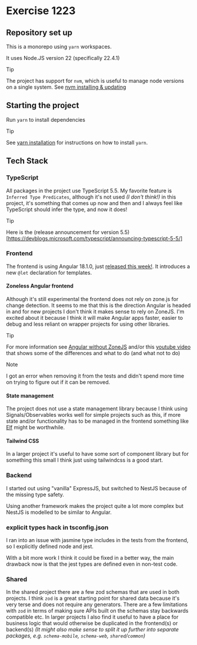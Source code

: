 # Exercise 1223

## Repository set up

This is a monorepo using `yarn` workspaces.

It uses Node.JS version 22 (specifically 22.4.1)

> [!TIP]
> The project has support for `nvm`, which is useful to manage node versions on a single system.
> See [nvm installing & updating](https://github.com/nvm-sh/nvm?tab=readme-ov-file#installing-and-updating)

## Starting the project

Run `yarn` to install dependencies

> [!TIP]
> See [yarn installation](https://yarnpkg.com/getting-started/install) for instructions on how to install `yarn`.

## Tech Stack

### TypeScript

All packages in the project use TypeScript 5.5.
My favorite feature is `Inferred Type Predicates`, although it's not used _(I don't think!)_ in this project, it's something that comes up now and then and I always feel like TypeScript should infer the type, and now it does!

> [!TIP]
> Here is the (release announcement for version 5.5)[https://devblogs.microsoft.com/typescript/announcing-typescript-5-5/]

### Frontend

The frontend is using Angular 18.1.0, just [released this week!](https://blog.angular.dev/introducing-let-in-angular-686f9f383f0f).
It introduces a new `@let` declaration for templates.

#### Zoneless Angular frontend

Although it's still experimental the frontend does not rely on zone.js for change detection.
It seems to me that this is the direction Angular is headed in and for new projects I don't think it makes sense to rely on ZoneJS.
I'm excited about it because I think it will make Angular apps faster, easier to debug and less reliant on wrapper projects for using other libraries.

> [!TIP]
> For more information see [Angular without ZoneJS](https://angular.dev/guide/experimental/zoneless) and/or this [youtube video](https://www.youtube.com/watch?v=MZ6s5EL7hKk) that shows some of the differences and what to do (and what not to do)

> [!NOTE]
> I got an error when removing it from the tests and didn't spend more time on trying to figure out if it can be removed.

#### State management

The project does not use a state management library because I think using Signals/Observables works well for simple projects such as this, if more state and/or functionality has to be managed in the frontend something like [Elf](https://github.com/ngneat/elf) might be worthwhile.

#### Tailwind CSS

In a larger project it's useful to have some sort of component library but for something this small I think just using tailwindcss is a good start.

### Backend

I started out using "vanilla" ExpressJS, but switched to NestJS because of the missing type safety.

Using another framework makes the project quite a lot more complex but NestJS is modelled to be similar to Angular.

### explicit types hack in tsconfig.json

I ran into an issue with jasmine type includes in the tests from the frontend, so I explicitly defined node and jest.

With a bit more work I think it could be fixed in a better way, the main drawback now is that the jest types are defined
even in non-test code.

### Shared

In the shared project there are a few zod schemas that are used in both projects.
I think `zod` is a great starting point for shared data because it's very terse and does not require any generators.
There are a few limitations with `zod` in terms of making sure APIs built on the schemas stay backwards compatible etc.
In larger projects I also find it useful to have a place for business logic that would otherwise be duplicated in the frontend(s) or backend(s) _(It might also make sense to split it up further into separate packages, e.g. `schema-mobile`, `schema-web`, `shared`/`common`)_
